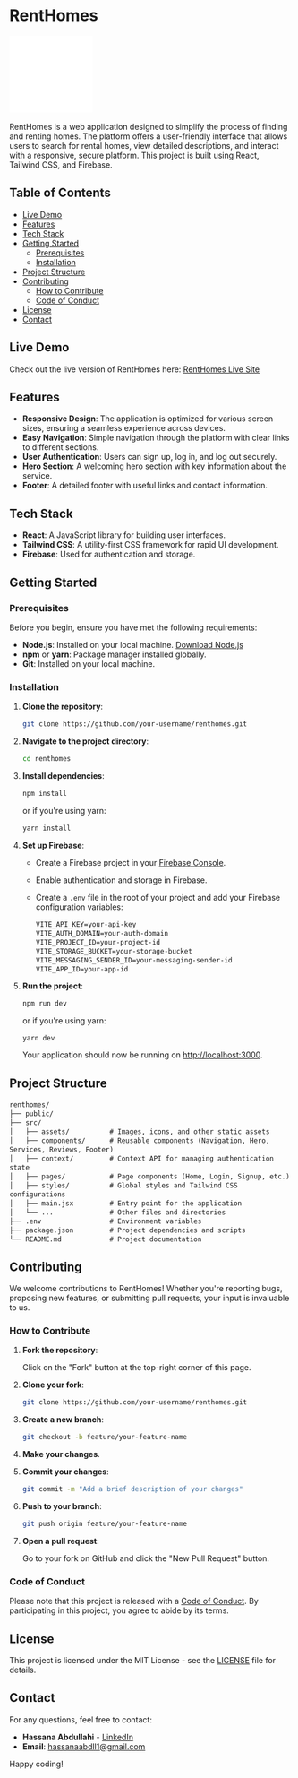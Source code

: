 # RentHomes

![RentHomes Logo](/public/vector1.png)

RentHomes is a web application designed to simplify the process of finding and renting homes. The platform offers a user-friendly interface that allows users to search for rental homes, view detailed descriptions, and interact with a responsive, secure platform. This project is built using React, Tailwind CSS, and Firebase.

## Table of Contents

- [Live Demo](#live-demo)
- [Features](#features)
- [Tech Stack](#tech-stack)
- [Getting Started](#getting-started)
  - [Prerequisites](#prerequisites)
  - [Installation](#installation)
- [Project Structure](#project-structure)
- [Contributing](#contributing)
  - [How to Contribute](#how-to-contribute)
  - [Code of Conduct](#code-of-conduct)
- [License](#license)
- [Contact](#contact)

## Live Demo

Check out the live version of RentHomes here: [RentHomes Live Site](https://your-live-site-link.com) 

## Features

- **Responsive Design**: The application is optimized for various screen sizes, ensuring a seamless experience across devices.
- **Easy Navigation**: Simple navigation through the platform with clear links to different sections.
- **User Authentication**: Users can sign up, log in, and log out securely.
- **Hero Section**: A welcoming hero section with key information about the service.
- **Footer**: A detailed footer with useful links and contact information.

## Tech Stack

- **React**: A JavaScript library for building user interfaces.
- **Tailwind CSS**: A utility-first CSS framework for rapid UI development.
- **Firebase**: Used for authentication and storage.

## Getting Started

### Prerequisites

Before you begin, ensure you have met the following requirements:

- **Node.js**: Installed on your local machine. [Download Node.js](https://nodejs.org/)
- **npm** or **yarn**: Package manager installed globally.
- **Git**: Installed on your local machine.

### Installation

1. **Clone the repository**:

   ```bash
   git clone https://github.com/your-username/renthomes.git
   ```

2. **Navigate to the project directory**:

   ```bash
   cd renthomes
   ```

3. **Install dependencies**:

   ```bash
   npm install
   ```

   or if you're using yarn:

   ```bash
   yarn install
   ```

4. **Set up Firebase**:
   - Create a Firebase project in your [Firebase Console](https://console.firebase.google.com/).
   - Enable authentication and storage in Firebase.
   - Create a `.env` file in the root of your project and add your Firebase configuration variables:

     ```
     VITE_API_KEY=your-api-key
     VITE_AUTH_DOMAIN=your-auth-domain
     VITE_PROJECT_ID=your-project-id
     VITE_STORAGE_BUCKET=your-storage-bucket
     VITE_MESSAGING_SENDER_ID=your-messaging-sender-id
     VITE_APP_ID=your-app-id
     ```

5. **Run the project**:

   ```bash
   npm run dev
   ```

   or if you're using yarn:

   ```bash
   yarn dev
   ```

   Your application should now be running on [http://localhost:3000](http://localhost:3000).

## Project Structure

```plaintext
renthomes/
├── public/
├── src/
│   ├── assets/          # Images, icons, and other static assets
│   ├── components/      # Reusable components (Navigation, Hero, Services, Reviews, Footer)
│   ├── context/         # Context API for managing authentication state
│   ├── pages/           # Page components (Home, Login, Signup, etc.)
│   ├── styles/          # Global styles and Tailwind CSS configurations
│   ├── main.jsx         # Entry point for the application
│   └── ...              # Other files and directories
├── .env                 # Environment variables
├── package.json         # Project dependencies and scripts
└── README.md            # Project documentation
```

## Contributing

We welcome contributions to RentHomes! Whether you're reporting bugs, proposing new features, or submitting pull requests, your input is invaluable to us.

### How to Contribute

1. **Fork the repository**:

   Click on the "Fork" button at the top-right corner of this page.

2. **Clone your fork**:

   ```bash
   git clone https://github.com/your-username/renthomes.git
   ```

3. **Create a new branch**:

   ```bash
   git checkout -b feature/your-feature-name
   ```

4. **Make your changes**.

5. **Commit your changes**:

   ```bash
   git commit -m "Add a brief description of your changes"
   ```

6. **Push to your branch**:

   ```bash
   git push origin feature/your-feature-name
   ```

7. **Open a pull request**:

   Go to your fork on GitHub and click the "New Pull Request" button.

### Code of Conduct

Please note that this project is released with a [Code of Conduct](CODE_OF_CONDUCT.md). By participating in this project, you agree to abide by its terms.

## License

This project is licensed under the MIT License - see the [LICENSE](LICENSE) file for details.

## Contact

For any questions, feel free to contact:

- **Hassana Abdullahi** - [LinkedIn](https://www.linkedin.com/in/hassana-abdullahi-858040240?utm_source=share&utm_campaign=share_via&utm_content=profile&utm_medium=android_app)
- **Email**: [hassanaabdll1@gmail.com](mailto:hassanaabdll1@gmail.com)

Happy coding!
